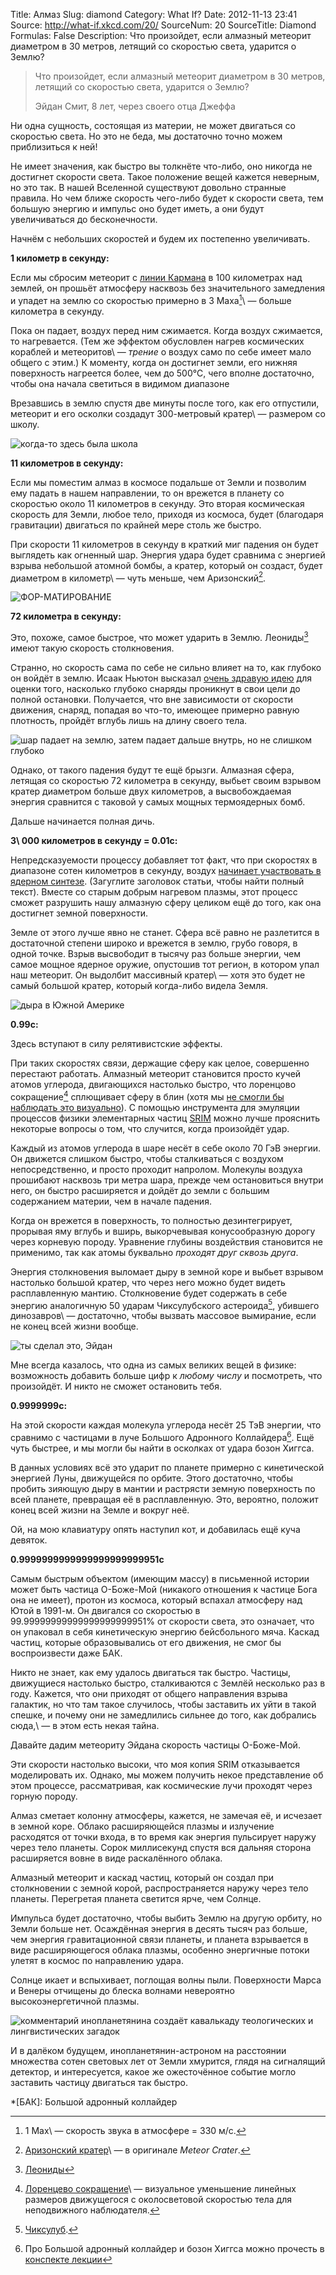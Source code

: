 Title: Алмаз
Slug: diamond
Category: What If?
Date: 2012-11-13 23:41
Source: http://what-if.xkcd.com/20/
SourceNum: 20
SourceTitle: Diamond
Formulas: False
Description: Что произойдет, если алмазный метеорит диаметром в 30 метров, летящий со скоростью света, ударится о Землю?

> Что произойдет, если алмазный метеорит диаметром в 30 метров, летящий со скоростью света, ударится о Землю?
>
> Эйдан Смит, 8 лет, через своего отца Джеффа

Ни одна сущность, состоящая из материи, не может двигаться со скоростью света. Но это не беда, мы достаточно точно можем приблизиться к ней!

Не имеет значения, как быстро вы толкнёте что-либо, оно никогда не достигнет скорости света. Такое положение вещей кажется неверным, но это так. В нашей Вселенной существуют довольно странные правила. Но чем ближе скорость чего-либо будет к скорости света, тем большую энергию и импульс оно будет иметь, а они будут увеличиваться до бесконечности.

Начнём с небольших скоростей и будем их постепенно увеличивать.

**1 километр в секунду:**

Если мы сбросим метеорит с [линии Кармана][1] в 100 километрах над землей, он прошьёт атмосферу насквозь без значительного замедления и упадет на землю со скоростью примерно в 3 Маха[^a]\ — больше километра в секунду.

[^a]: 1 Мах\ — скорость звука в атмосфере = 330 м/с.

Пока он падает, воздух перед ним сжимается. Когда воздух сжимается, то нагревается. (Тем же эффектом обусловлен нагрев космических кораблей и метеоритов\ — _трение_ о воздух само по себе имеет мало общего с этим.) К моменту, когда он достигнет земли, его нижняя поверхность нагреется более, чем до 500℃, чего вполне достаточно, чтобы она начала светиться в видимом диапазоне

Врезавшись в землю спустя две минуты после того, как его отпустили, метеорит и его осколки создадут 300-метровый кратер\ — размером со школу.

![](/uploads/020-diamond/diamond_1.png "когда-то здесь была школа")

**11 километров в секунду:**

Если мы поместим алмаз в космосе подальше от Земли и позволим ему падать в нашем направлении, то он врежется в планету со скоростью около 11 километров в секунду. Это вторая космическая скорость для Земли, любое тело, приходя из космоса, будет (благодаря гравитации) двигаться по крайней мере столь же быстро.

При скорости 11 километров в секунду в краткий миг падения он будет выглядеть как огненный шар. Энергия удара будет сравнима с энергией взрыва небольшой атомной бомбы, а кратер, который он создаст, будет диаметром в километр\ — чуть меньше, чем Аризонский[^b].

[^b]: [Аризонский кратер][2]\ — в оригинале _Meteor Crater_.

![](/uploads/020-diamond/diamond_11.png "ФОР-МАТИРОВАНИЕ")

**72 километра в секунду:**


Это, похоже, самое быстрое, что может ударить в Землю. Леониды[^c] имеют такую скорость столкновения.

[^c]: [Леониды][3]

Странно, но скорость сама по себе не сильно влияет на то, как глубоко он войдёт в землю. Исаак Ньютон высказал [очень здравую идею][4] для оценки того, насколько глубоко снаряды проникнут в свои цели до полной остановки. Получается, что вне зависимости от скорости движения, снаряд, попадая во что-то, имеющее примерно равную плотность, пройдёт вглубь лишь на длину своего тела.

![](/uploads/020-diamond/diamond_momentum.png "шар падает на землю, затем падает дальше внутрь, но не слишком глубоко")

Однако, от такого падения будут те ещё брызги. Алмазная сфера, летящая со скоростью 72 километра в секунду, выбьет своим взрывом кратер диаметром больше двух километров, а высвобождаемая энергия сравнится с таковой у самых мощных термоядерных бомб.

Дальше начинается полная дичь.

**3\ 000 километров в секунду = 0.01c:**

Непредсказуемости процессу добавляет тот факт, что при скоростях в диапазоне сотен километров в секунду, воздух [начинает участвовать в ядерном синтезе][5]. (Загуглите заголовок статьи, чтобы найти полный текст). Вместе со старым добрым нагревом плазмы, этот процесс сможет разрушить нашу алмазную сферу целиком ещё до того, как она достигнет земной поверхности.

Земле от этого лучше явно не станет. Сфера всё равно не разлетится в достаточной степени широко и врежется в землю, грубо говоря, в одной точке. Взрыв высвободит в тысячу раз больше энергии, чем самое мощное ядерное оружие, опустошив тот регион, в котором упал наш метеорит. Он выдолбит массивный кратер\ — хотя это будет не самый большой кратер, который когда-либо видела Земля.

![](/uploads/020-diamond/diamond_3000.png "дыра в Южной Америке")

**0.99c:**

Здесь вступают в силу релятивистские эффекты.

При таких скоростях связи, держащие сферу как целое, совершенно перестают работать. Алмазный метеорит становится просто кучей атомов углерода, двигающихся настолько быстро, что лоренцово сокращение[^d] сплющивает сферу в блин (хотя мы [не смогли бы наблюдать это визуально][6]). С помощью инструмента для эмуляции процессов физики элементарных частиц [SRIM][7] можно лучше прояснить некоторые вопросы о том, что случится, когда произойдёт удар.

[^d]: [Лоренцево сокращение][8]\ — визуальное уменьшение линейных размеров движущегося с околосветовой скоростью тела для неподвижного наблюдателя.

Каждый из атомов углерода в шаре несёт в себе около 70 ГэВ энергии. Он движется слишком быстро, чтобы сталкиваться с воздухом непосредственно, и просто проходит напролом. Молекулы воздуха прошибают насквозь три метра шара, прежде чем остановиться внутри него, он быстро расширяется и дойдёт до земли с большим содержанием материи, чем в начале падения.

Когда он врежется в поверхность, то полностью дезинтегрирует, прорывая яму вглубь и вширь, выкорчевывая конусообразную дорогу через корневую породу. Уравнение глубины воздействия становится не применимо, так как атомы буквально _проходят друг сквозь друга_.

Энергия столкновения выломает дыру в земной коре и выбьет взрывом настолько большой кратер, что через него можно будет видеть расплавленную мантию. Столкновение будет содержать в себе энергию аналогичную 50 ударам Чиксулубского астероида[^e], убившего динозавров\ — достаточно, чтобы вызвать массовое вымирание, если не конец всей жизни вообще.

[^e]: [Чиксулуб][9].

![](/uploads/020-diamond/diamond_99.png "ты сделал это, Эйдан")

Мне всегда казалось, что одна из самых великих вещей в физике: возможность добавить больше цифр к _любому числу_ и посмотреть, что произойдёт. И никто не сможет остановить тебя.

**0.9999999c:**

На этой скорости каждая молекула углерода несёт 25 ТэВ энергии, что сравнимо с частицами в луче Большого Адронного Коллайдера[^f]. Ещё чуть быстрее, и мы могли бы найти в осколках от удара бозон Хиггса.

[^f]: Про Большой адронный коллайдер и бозон Хиггса можно прочесть в [конспекте лекции][10]

В данных условиях всё это ударит по планете примерно с кинетической энергией Луны, движущейся по орбите. Этого достаточно, чтобы пробить зияющую дыру в мантии и растрясти земную поверхность по всей планете, превращая её в расплавленную. Это, вероятно, положит конец всей жизни на Земле и вокруг неё.

Ой, на мою клавиатуру опять наступил кот, и добавилась ещё куча девяток.

**0.9999999999999999999999951c**

Самым быстрым объектом (имеющим массу) в письменной истории может быть частица О-Боже-Мой (никакого отношения к частице Бога она не имеет), протон из космоса, который вспахал атмосферу над Ютой в 1991-м. Он двигался со скоростью в 99.99999999999999999999951% от скорости света, это означает, что он упаковал в себя кинетическую энергию бейсбольного мяча. Каскад частиц, которые образовывались от его движения, не смог бы воспроизвести даже БАК.

Никто не знает, как ему удалось двигаться так быстро. Частицы, движущиеся настолько быстро, сталкиваются с Землёй несколько раз в году. Кажется, что они приходят от общего направления взрыва галактик, но что там такое случилось, чтобы заставить их уйти в такой спешке, и почему они не замедлились сильнее до того, как добрались сюда,\ — в этом есть некая тайна.

Давайте дадим метеориту Эйдана скорость частицы О-Боже-Мой.

Эти скорости настолько высоки, что моя копия SRIM отказывается моделировать их. Однако, мы можем получить некое представление об этом процессе, рассматривая, как космические лучи проходят через горную породу.

Алмаз сметает колонну атмосферы, кажется, не замечая её, и исчезает в земной коре. Облако расширяющейся плазмы и излучение расходятся от точки входа, в то время как энергия пульсирует наружу через тело планеты. Сорок миллисекунд спустя вся дальняя сторона расширяется вовне в виде раскалённого облака.

Алмазный метеорит и каскад частиц, который он создал при столкновении с земной корой, распространяется наружу через тело планеты. Перегретая планета светится ярче, чем Солнце.

Импульса будет достаточно, чтобы выбить Землю на другую орбиту, но Земли больше нет. Осаждённая энергия в десять тысяч раз больше, чем энергия гравитационной связи планеты, и планета взрывается в виде расширяющегося облака плазмы, особенно энергичные потоки улетят в космос по направлению удара.

Солнце икает и вспыхивает, поглощая волны пыли. Поверхности Марса и Венеры отчищены до блеска волнами невероятно высокоэнергетичной плазмы.

![](/uploads/020-diamond/diamond_alien.png "комментарий инопланетянина создаёт кавалькаду теологических и лингвистических загадок")

И в далёком будущем, инопланетянин-астроном на расстоянии множества сотен световых лет от Земли хмурится, глядя на сигналящий детектор, и интересуется, какое же ожесточённое событие могло заставить частицу двигаться так быстро.

*[БАК]: Большой адронный коллайдер

[1]: http://ru.wikipedia.org/wiki/Линия_Кармана

[2]: http://ru.wikipedia.org/wiki/Аризонский_кратер

[3]: http://ru.wikipedia.org/wiki/Леониды

[4]: http://en.wikipedia.org/wiki/Impact_depth

[5]: http://www.sciencedirect.com/science/article/pii/0032063389900305

[6]: http://www.guspepper.net/electro/Segundo%20semestre/Seminarios/Funez.pdf

[7]: http://www.srim.org/

[8]: http://ru.wikipedia.org/wiki/Лоренцево_сокращение

[9]: http://ru.wikipedia.org/wiki/Чиксулуб

[10]: http://polit.ru/article/2012/10/22/semikhatov/
